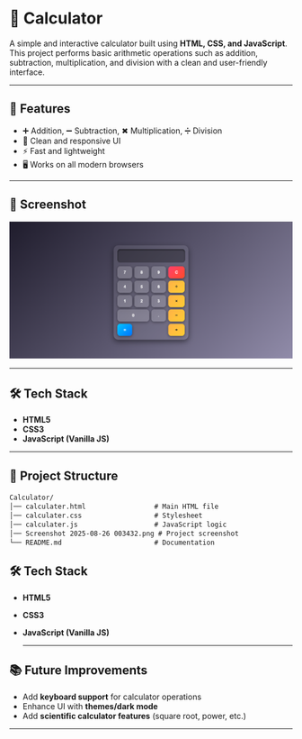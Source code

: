 # 🧮 Calculator

A simple and interactive calculator built using **HTML, CSS, and JavaScript**.  
This project performs basic arithmetic operations such as addition, subtraction, multiplication, and division with a clean and user-friendly interface.

---

## 🚀 Features
- ➕ Addition, ➖ Subtraction, ✖ Multiplication, ➗ Division  
- 🎨 Clean and responsive UI  
- ⚡ Fast and lightweight  
- 🖥️ Works on all modern browsers  

---

## 📸 Screenshot

![Calculator Screenshot](Screenshot%202025-08-26%20003203.png)

---

## 🛠️ Tech Stack
- **HTML5**  
- **CSS3**  
- **JavaScript (Vanilla JS)**  

---

## 📂 Project Structure
```
Calculator/
│── calculater.html                 # Main HTML file
│── calculater.css                  # Stylesheet
│── calculater.js                   # JavaScript logic
│── Screenshot 2025-08-26 003432.png # Project screenshot
└── README.md                       # Documentation
```

## 🛠️ Tech Stack
- **HTML5**  
- **CSS3**  
- **JavaScript (Vanilla JS)**

  ---

## 📚 Future Improvements
- Add **keyboard support** for calculator operations  
- Enhance UI with **themes/dark mode**  
- Add **scientific calculator features** (square root, power, etc.)  

---
